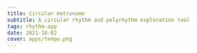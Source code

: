 ```yaml
---
title: Circular metronome
subtitle: A circular rhythm and polyrhythm exploration tool
tags: rhythm-app
date: 2021-10-02
cover: apps/tempo.png
---
```


<client-only >
  <beat-circle />
</client-only >